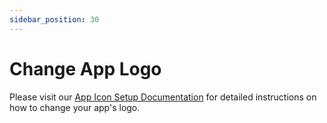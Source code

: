 ```yaml
---
sidebar_position: 30
---
```

# Change App Logo

Please visit our [App Icon Setup Documentation](https://wrteam-in.github.io/common_app_doc/GeneralSettings/appicon) for detailed instructions on how to change your app's logo.
